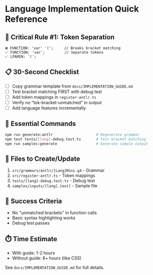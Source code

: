# Language Implementation Quick Reference

## 🚨 Critical Rule #1: Token Separation
```antlr
❌ FUNCTION: 'var' '(';     // Breaks bracket matching
✅ FUNCTION: 'var';         // Separate tokens
✅ LPAREN: '(';
```

## 📋 30-Second Checklist
- [ ] Copy grammar template from `docs/IMPLEMENTATION_GUIDE.md`
- [ ] Test bracket matching FIRST with debug test
- [ ] Add token mappings in `register-antlr.ts`
- [ ] Verify no "tok-bracket-unmatched" in output
- [ ] Add language features incrementally

## 🔧 Essential Commands
```bash
npm run generate:antlr                    # Regenerate grammar
npm test tests/[lang]-debug.test.ts       # Test bracket matching
npm run samples:generate                  # Generate sample output
```

## 📁 Files to Create/Update
1. `src/grammars/antlr/[Lang]Mini.g4` - Grammar
2. `src/register-antlr.ts` - Token mappings
3. `tests/[lang]-debug.test.ts` - Debug test
4. `samples/inputs/[lang].[ext]` - Sample file

## 🎯 Success Criteria
- No "unmatched brackets" in function calls
- Basic syntax highlighting works
- Debug test passes

## ⏱️ Time Estimate
- With guide: 1-2 hours
- Without guide: 8+ hours (like CSS)

See `docs/IMPLEMENTATION_GUIDE.md` for full details.
